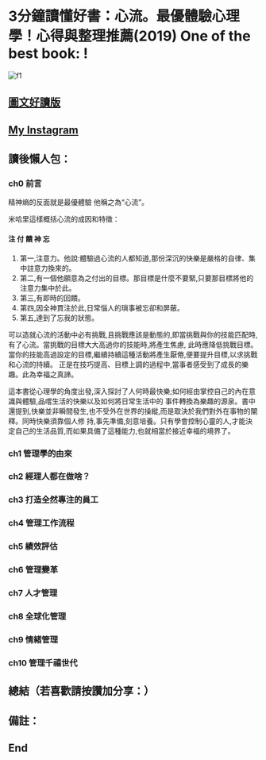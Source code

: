 # 3分鐘讀懂好書：心流。最優體驗心理學！心得與整理推薦(2019) One of the best book: !
![f1](https://github.com/HCH1/blog/blob/master/fig/book3.png)

## [圖文好讀版]()
## [My Instagram](https://www.instagram.com/redbox111)

## 讀後懶人包：
### ch0 前言
精神熵的反面就是最優體驗 他稱之為“心流”。

米哈里這樣概括心流的成因和特徵：
#### 注 付 饋 神 忘
1. 第一,注意力。他說:體驗過心流的人都知道,那份深沉的快樂是嚴格的自律、集中註意力換來的。
1. 第二,有一個他願意為之付出的目標。那目標是什麼不要緊,只要那目標將他的注意力集中於此。
1. 第三,有即時的回饋。
1. 第四,因全神貫注於此,日常惱人的瑣事被忘卻和屏蔽。
1. 第五,達到了忘我的狀態。

可以造就心流的活動中必有挑戰,且挑戰應該是動態的,即當挑戰與你的技能匹配時,有了心流。當挑戰的目標大大高過你的技能時,將產生焦慮,
此時應降低挑戰目標。當你的技能高過設定的目標,繼續持續這種活動將產生厭倦,便要提升目標,以求挑戰和心流的持續。
正是在技巧提高、目標上調的過程中,當事者感受到了成長的樂趣。此為幸福之真諦。

這本書從心理學的角度出發,深入探討了人何時最快樂;如何經由掌控自己的內在意識與體驗,品嚐生活的快樂以及如何將日常生活中的
事件轉換為樂趣的源泉。書中還提到,快樂並非瞬間發生,也不受外在世界的操縱,而是取決於我們對外在事物的闡釋。同時快樂須靠個人修
持,事先準備,刻意培養。只有學會控制心靈的人,才能決定自己的生活品質,而如果具備了這種能力,也就相當於接近幸福的境界了。


### ch1 管理學的由來


### ch2 經理人都在做啥？

### ch3 打造全然專注的員工

### ch4 管理工作流程

### ch5 績效評估

### ch6 管理變革

### ch7 人才管理

### ch8 全球化管理

### ch9 情緒管理

### ch10 管理千禧世代


## 總結（若喜歡請按讚加分享：）

## 備註：

## End
